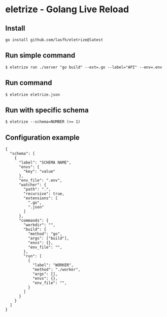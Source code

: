 # eletrize - Golang Live Reload

## Install
```
go install github.com/lasfh/eletrize@latest
```

## Run simple command
```
$ eletrize run ./server "go build" --ext=.go --label="API" --env=.env
```

## Run command

```
$ eletrize eletrize.json
```

## Run with specific schema

```
$ eletrize --schema=NUMBER (>= 1)
```

## Configuration example
```
{
  "schema": [
    {
      "label": "SCHEMA NAME",
      "envs": {
        "key": "value"
      },
      "env_file": ".env",
      "watcher": {
        "path": ".",
        "recursive": true,
        "extensions": [
          ".go",
          ".json"
        ]
      },
      "commands": {
        "workdir": "",
        "build": {
          "method": "go",
          "args": ["build"],
          "envs": {},
          "env_file": "",
        },
        "run": [
          {
            "label": "WORKER",
            "method": "./worker",
            "args": [],
            "envs": {},
            "env_file": "",
          }
        ]
      }
    }
  ]
}
